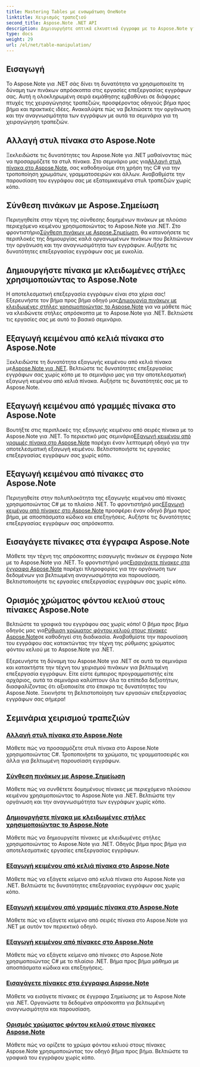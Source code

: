 ```yaml
---
title: Mastering Tables με ενσωμάτωση OneNote
linktitle: Χειρισμός τραπεζιού
second_title: Aspose.Note .NET API
description: Δημιουργήστε οπτικά ελκυστικά έγγραφα με το Aspose.Note για .NET! Εξερευνήστε μαθήματα για τη χειραγώγηση πινάκων – αλλάξτε στυλ, συνθέστε πίνακες, εξάγετε κείμενο και πολλά άλλα.
type: docs
weight: 29
url: /el/net/table-manipulation/
---
```


## Εισαγωγή

Το Aspose.Note για .NET σάς δίνει τη δυνατότητα να χρησιμοποιείτε τη δύναμη των πινάκων απρόσκοπτα στις εργασίες επεξεργασίας εγγράφων σας. Αυτή η ολοκληρωμένη σειρά εκμάθησης εμβαθύνει σε διάφορες πτυχές της χειραγώγησης τραπεζιών, προσφέροντας οδηγούς βήμα προς βήμα και πρακτικές ιδέες. Ανακαλύψτε πώς να βελτιώσετε την οργάνωση και την αναγνωσιμότητα των εγγράφων με αυτά τα σεμινάρια για τη χειραγώγηση τραπεζιών.

## Αλλαγή στυλ πίνακα στο Aspose.Note

 Ξεκλειδώστε τις δυνατότητες του Aspose.Note για .NET μαθαίνοντας πώς να προσαρμόζετε τα στυλ πίνακα. Στο σεμινάριο μας για[Αλλαγή στυλ πίνακα στο Aspose.Note](./change-table-style/), σας καθοδηγούμε στη χρήση της C# για την τροποποίηση χρωμάτων, γραμματοσειρών και άλλων. Αναβαθμίστε την παρουσίαση του εγγράφου σας με εξατομικευμένα στυλ τραπεζιών χωρίς κόπο.

## Σύνθεση πινάκων με Aspose.Σημείωση

 Περιηγηθείτε στην τέχνη της σύνθεσης δομημένων πινάκων με πλούσιο περιεχόμενο κειμένου χρησιμοποιώντας το Aspose.Note για .NET. Στο φροντιστήριο[Σύνθεση πινάκων με Aspose.Σημείωση](./compose-tables/), θα κατανοήσετε τις περιπλοκές της δημιουργίας καλά οργανωμένων πινάκων που βελτιώνουν την οργάνωση και την αναγνωσιμότητα των εγγράφων. Αυξήστε τις δυνατότητες επεξεργασίας εγγράφων σας με ευκολία.

## Δημιουργήστε πίνακα με κλειδωμένες στήλες χρησιμοποιώντας το Aspose.Note

 Η αποτελεσματική επεξεργασία εγγράφων είναι στα χέρια σας! Εξερευνήστε τον βήμα προς βήμα οδηγό μας[Δημιουργία πινάκων με κλειδωμένες στήλες χρησιμοποιώντας το Aspose.Note](./create-table-locked-columns/) για να μάθετε πώς να κλειδώνετε στήλες απρόσκοπτα με το Aspose.Note για .NET. Βελτιώστε τις εργασίες σας με αυτό το βασικό σεμινάριο.

## Εξαγωγή κειμένου από κελιά πίνακα στο Aspose.Note

 Ξεκλειδώστε τη δυνατότητα εξαγωγής κειμένου από κελιά πίνακα με[Aspose.Note για .NET](./extract-text-cell/). Βελτιώστε τις δυνατότητες επεξεργασίας εγγράφων σας χωρίς κόπο με το σεμινάριο μας για την αποτελεσματική εξαγωγή κειμένου από κελιά πίνακα. Αυξήστε τις δυνατότητές σας με το Aspose.Note.

## Εξαγωγή κειμένου από γραμμές πίνακα στο Aspose.Note

Βουτήξτε στις περιπλοκές της εξαγωγής κειμένου από σειρές πίνακα με το Aspose.Note για .NET. Το περιεκτικό μας σεμινάριο[Εξαγωγή κειμένου από γραμμές πίνακα στο Aspose.Note](./extract-text-row/) παρέχει έναν λεπτομερή οδηγό για την αποτελεσματική εξαγωγή κειμένου. Βελτιστοποιήστε τις εργασίες επεξεργασίας εγγράφων σας χωρίς κόπο.

## Εξαγωγή κειμένου από πίνακες στο Aspose.Note

 Περιηγηθείτε στην πολυπλοκότητα της εξαγωγής κειμένου από πίνακες χρησιμοποιώντας C# με το πλαίσιο .NET. Το φροντιστήριό μας[Εξαγωγή κειμένου από πίνακες στο Aspose.Note](./extract-text-table/) προσφέρει έναν οδηγό βήμα προς βήμα, με αποσπάσματα κώδικα και επεξηγήσεις. Αυξήστε τις δυνατότητες επεξεργασίας εγγράφων σας απρόσκοπτα.

## Εισαγάγετε πίνακες στα έγγραφα Aspose.Note

 Μάθετε την τέχνη της απρόσκοπτης εισαγωγής πινάκων σε έγγραφα Note με το Aspose.Note για .NET. Το φροντιστήριό μας[Εισαγάγετε πίνακες στα έγγραφα Aspose.Note](./insert-tables/) παρέχει πληροφορίες για την οργάνωση των δεδομένων για βελτιωμένη αναγνωσιμότητα και παρουσίαση. Βελτιστοποιήστε τις εργασίες επεξεργασίας εγγράφων σας χωρίς κόπο.

## Ορισμός χρώματος φόντου κελιού στους πίνακες Aspose.Note

 Βελτιώστε τα γραφικά του εγγράφου σας χωρίς κόπο! Ο βήμα προς βήμα οδηγός μας για[Ρύθμιση χρώματος φόντου κελιού στους πίνακες Aspose.Note](./set-cell-background-color/)σε καθοδηγεί στη διαδικασία. Αναβαθμίστε την παρουσίαση του εγγράφου σας κατακτώντας την τέχνη της ρύθμισης χρώματος φόντου κελιού με το Aspose.Note για .NET.

Εξερευνήστε τη δύναμη του Aspose.Note για .NET σε αυτά τα σεμινάρια και κατακτήστε την τέχνη του χειρισμού πινάκων για βελτιωμένη επεξεργασία εγγράφων. Είτε είστε έμπειρος προγραμματιστής είτε αρχάριος, αυτά τα σεμινάρια καλύπτουν όλα τα επίπεδα δεξιοτήτων, διασφαλίζοντας ότι αξιοποιείτε στο έπακρο τις δυνατότητες του Aspose.Note. Ξεκινήστε τη βελτιστοποίηση των εργασιών επεξεργασίας εγγράφων σας σήμερα!
## Σεμινάρια χειρισμού τραπεζιών
### [Αλλαγή στυλ πίνακα στο Aspose.Note](./change-table-style/)
Μάθετε πώς να προσαρμόζετε στυλ πίνακα στο Aspose.Note χρησιμοποιώντας C#. Τροποποιήστε τα χρώματα, τις γραμματοσειρές και άλλα για βελτιωμένη παρουσίαση εγγράφων.
### [Σύνθεση πινάκων με Aspose.Σημείωση](./compose-tables/)
Μάθετε πώς να συνθέτετε δομημένους πίνακες με περιεχόμενο πλούσιου κειμένου χρησιμοποιώντας το Aspose.Note για .NET. Βελτιώστε την οργάνωση και την αναγνωσιμότητα των εγγράφων χωρίς κόπο.
### [Δημιουργήστε πίνακα με κλειδωμένες στήλες χρησιμοποιώντας το Aspose.Note](./create-table-locked-columns/)
Μάθετε πώς να δημιουργείτε πίνακες με κλειδωμένες στήλες χρησιμοποιώντας το Aspose.Note για .NET. Οδηγός βήμα προς βήμα για αποτελεσματικές εργασίες επεξεργασίας εγγράφων.
### [Εξαγωγή κειμένου από κελιά πίνακα στο Aspose.Note](./extract-text-cell/)
Μάθετε πώς να εξάγετε κείμενο από κελιά πίνακα στο Aspose.Note για .NET. Βελτιώστε τις δυνατότητες επεξεργασίας εγγράφων σας χωρίς κόπο.
### [Εξαγωγή κειμένου από γραμμές πίνακα στο Aspose.Note](./extract-text-row/)
Μάθετε πώς να εξάγετε κείμενο από σειρές πίνακα στο Aspose.Note για .NET με αυτόν τον περιεκτικό οδηγό.
### [Εξαγωγή κειμένου από πίνακες στο Aspose.Note](./extract-text-table/)
Μάθετε πώς να εξάγετε κείμενο από πίνακες στο Aspose.Note χρησιμοποιώντας C# με το πλαίσιο .NET. Βήμα προς βήμα μάθημα με αποσπάσματα κώδικα και επεξηγήσεις.
### [Εισαγάγετε πίνακες στα έγγραφα Aspose.Note](./insert-tables/)
Μάθετε να εισάγετε πίνακες σε έγγραφα Σημείωσης με το Aspose.Note για .NET. Οργανώστε τα δεδομένα απρόσκοπτα για βελτιωμένη αναγνωσιμότητα και παρουσίαση.
### [Ορισμός χρώματος φόντου κελιού στους πίνακες Aspose.Note](./set-cell-background-color/)
Μάθετε πώς να ορίζετε το χρώμα φόντου κελιού στους πίνακες Aspose.Note χρησιμοποιώντας τον οδηγό βήμα προς βήμα. Βελτιώστε τα γραφικά του εγγράφου χωρίς κόπο.